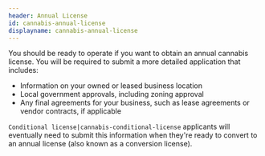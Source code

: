 ```yaml
---
header: Annual License
id: cannabis-annual-license
displayname: cannabis-annual-license
---
```

You should be ready to operate if you want to obtain an annual cannabis license. You will be required to submit a more detailed application that includes:

* Information on your owned or leased business location
* Local government approvals, including zoning approval
* Any final agreements for your business, such as lease agreements or vendor contracts, if applicable

`Conditional license|cannabis-conditional-license` applicants will eventually need to submit this information when they're ready to convert to an annual license (also known as a conversion license).
